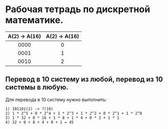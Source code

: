 # Рабочая тетрадь по дискретной математике.
 
| A(2) -> A(16) | A(2) -> A(16) |
| :-------------: | :-------------: |
| 0000 | 0      | 1000 | 8     |
| 0001 | 1      | 1001 | 9     |
| 0010 | 2      | 1010 | A     |
 
## Перевод в 10 систему из любой, перевод из 10 системы в любую.

Для перевода в 10 систему нужно выполнить:
```
1) 101101(2) -> ?(10)
2) 1 * 2^5 + 0 * 2^4 + 1 * 2^3 + 1 * 2^2 + 0 * 2^1 + 1 * 2^0 
3) 1 * 32 + 0 * 16 + 1 * 8 + 1 * 4 + 0 * 2 + 1 * 1
4) 32 + 0 + 8 + 4 + 0 + 1 = 45
```
